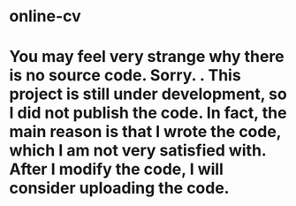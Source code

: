 # online-cv

# You may feel very strange why there is no source code. Sorry. . This project is still under development, so I did not publish the code. In fact, the main reason is that I wrote the code, which I am not very satisfied with. After I modify the code, I will consider uploading the code.

